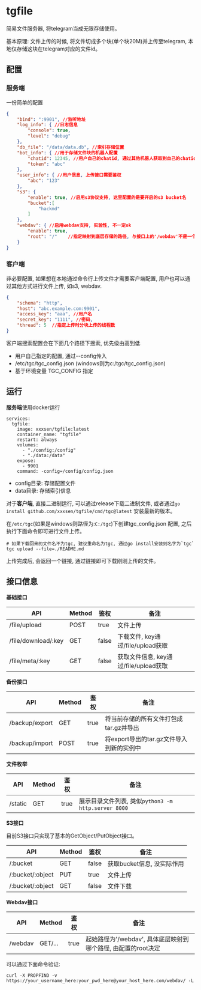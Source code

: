 tgfile
===

简易文件服务器, 将telegram当成无限存储使用。

基本原理: 文件上传的时候, 将文件切成多个块(单个块20M)并上传至telegram, 本地仅存储这块在telegram对应的文件id。

## 配置

### 服务端

一份简单的配置

```json
{
	"bind": ":9901", //监听地址
	"log_info": { //日志信息
		"console": true,
		"level": "debug"
	},
	"db_file": "/data/data.db", //索引存储位置
	"bot_info": { //用于存储文件块的机器人配置
		"chatid": 12345, //用户自己的chatid, 通过其他机器人获取到自己的chatid, 然后自己再主动跟机器人发起会话, 后面上传的文件会发给这个chatid进行存储 
		"token": "abc"
	},
	"user_info": { //用户信息, 上传接口需要鉴权
		"abc": "123"
	},
	"s3": {
		"enable": true, //启用s3协议支持, 这里配置的是要开启的s3 bucket名
		"bucket":[ 
			"hackmd"
		]
	},
	"webdav": { //启用webdav支持, 实验性, 不一定ok
		"enable": true,
		"root": "/"    //指定映射到底层存储的路径, 与接口上的'/webdav'不是一个东西
	}
}
```

### 客户端

非必要配置, 如果想在本地通过命令行上传文件才需要客户端配置, 用户也可以通过其他方式进行文件上传, 如s3, webdav.

```json
{
    "schema": "http",
    "host": "abc.example.com:9901", 
    "access_key": "aaa", //用户名
    "secret_key": "1111", //密码,
    "thread": 5  //指定上传时分块上传的线程数
}
```

客户端搜索配置会在下面几个路径下搜索, 优先级由高到低

- 用户自己指定的配置, 通过--config传入
- /etc/tgc/tgc_config.json (windows则为c:/tgc/tgc_config.json)
- 基于环境变量 TGC_CONFIG 指定

## 运行

**服务端**使用docker运行

```
services:
  tgfile:
    image: xxxsen/tgfile:latest
    container_name: "tgfile"
    restart: always
    volumes:
      - "./config:/config"
      - "./data:/data"
    expose:
      - 9901
    command: -config=/config/config.json
```

- config目录: 存储配置文件
- data目录: 存储索引信息

对于**客户端**, 直接二进制运行, 可以通过release下载二进制文件, 或者通过`go install github.com/xxxsen/tgfile/cmd/tgc@latest` 安装最新的版本。

在`/etc/tgc`(如果是windows则路径为:`C:/tgc`)下创建tgc_config.json 配置, 之后执行下面命令即可进行文件上传。

```shell
# 如果下载回来的文件名不为tgc, 建议重命名为tgc, 通过go install安装则名字为`tgc`
tgc upload --file=./README.md
```

上传完成后, 会返回一个链接, 通过链接即可下载刚刚上传的文件。

## 接口信息

**基础接口**

|API|Method|鉴权|备注|
|---|---|---|---|
|/file/upload|POST|true|文件上传|
|/file/download/:key|GET|false|下载文件, key通过/file/upload获取|
|/file/meta/:key|GET|false|获取文件信息, key通过/file/upload获取|

**备份接口**

|API|Method|鉴权|备注|
|---|---|---|---|
|/backup/export|GET|true|将当前存储的所有文件打包成tar.gz并导出|
|/backup/import|POST|true|将export导出的tar.gz文件导入到新的实例中|

**文件枚举**

|API|Method|鉴权|备注|
|---|---|---|---|
|/static|GET|true|展示目录文件列表, 类似`python3 -m http.server 8000`|

**S3接口**

目前S3接口只实现了基本的GetObject/PutObject接口。

|API|Method|鉴权|备注|
|---|---|---|---|
|/:bucket|GET|false|获取bucket信息, 没实际作用|
|/:bucket/:object|PUT|true|文件上传|
|/:bucket/:object|GET|false|文件下载|

**Webdav接口**

|API|Method|鉴权|备注|
|---|---|---|---|
|/webdav|GET/...|true|起始路径为'/webdav', 具体底层映射到哪个路径, 由配置的root决定|

可以通过下面命令验证:
```shell
curl -X PROPFIND -v https://your_username_here:your_pwd_here@your_host_here.com/webdav/ -L
```
